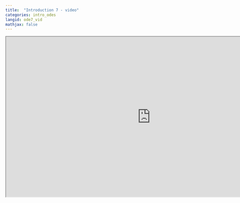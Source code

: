 ```yaml
---
title:  "Introduction 7 - video"
categories: intro_odes
langid: ode7_vid
mathjax: false
---
```


<iframe width="900" height="500"
	src="https://www.youtube.com/embed/21prI1I4p8M?rel=0">
</iframe>

